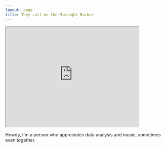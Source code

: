 ```yaml
---
layout: page
title: They call me the Midnight Barber
---
```


<iframe width = "420" height = "315" src = "https://www.youtube.com/watch?v=tOz--W0NSZs"></iframe>

Howdy, I'm a person who appreciates data analysis and music, sometimes even together.
